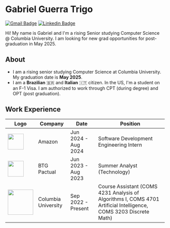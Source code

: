 <!---
Trigozord/Trigozord is a ✨ special ✨ repository because its `README.md` (this file) appears on your GitHub profile.
You can click the Preview link to take a look at your changes.
--->
# Gabriel Guerra Trigo
[![Gmail Badge](https://img.shields.io/badge/-gabrielguerratrigo20-c14438?style=flat&logo=Gmail&logoColor=white&link=mailto:gabrielguerratrigo20@gmail.com)](mailto:gabrielguerratrigo20@gmail.com)
[![Linkedin Badge](https://img.shields.io/badge/-gabriel-blue?style=flat&logo=Linkedin&logoColor=white&link=https://www.linkedin.com/in/gabriel-trigo-b3a22a23b/)](https://www.linkedin.com/in/gabriel-trigo-b3a22a23b/)

Hi! My name is Gabriel and I'm a rising Senior studying Computer Science @ Columbia University. I am looking for new grad opportunities for post-graduation in May 2025.

## About
- I am a rising senior studying Computer Science at Columbia University. My graduation date is **May 2025**.
- I am a **Brazilian** 🇧🇷 and **Italian** 🇮🇹 citizen. In the US, I'm a student on an F-1 Visa. I am authorized to work through CPT (during degree) and OPT (post graduation).

## Work Experience
| Logo | Company | Date | Position |
| ------------ | ------------ | ---- | ------- |
| <img src="https://es.logodownload.org/wp-content/uploads/2019/07/amazon-logo-81.png" height="50"> | Amazon | Jun 2024 - Aug 2024 | Software Development Engineering Intern |
| <img src="https://performance.btgpactual.com/app/index_files/logo_btg_azul.png" height="50"> | BTG Pactual | Jun 2023 - Aug 2023 | Summer Analyst (Technology) |
| <img src="https://logos-download.com/wp-content/uploads/2020/06/Columbia_University_Logo.png" height="80"> | Columbia University | Sep 2022 - Present | Course Assistant (COMS 4231 Analysis of Algorithms I, COMS 4701 Artificial Intelligence, COMS 3203 Discrete Math)
